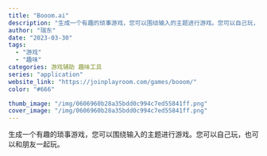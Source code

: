 ```yaml
---
title: "Booom.ai"
description: "生成一个有趣的琐事游戏，您可以围绕输入的主题进行游戏。您可以自己玩，也可以和朋友一起玩。"
author: "瑞东"
date: "2023-03-30"
tags:
  - "游戏"
  - "趣味"
categories: 游戏辅助 趣味工具
series: "application"
website_link: "https://joinplayroom.com/games/booom/"
color: "#666"

thumb_image: "/img/0606960b28a35bdd0c994c7ed55841ff.png"
cover_image: "/img/0606960b28a35bdd0c994c7ed55841ff.png"
---
```


生成一个有趣的琐事游戏，您可以围绕输入的主题进行游戏。您可以自己玩，也可以和朋友一起玩。